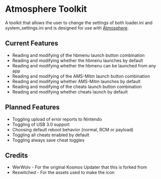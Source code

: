 # Atmosphere Toolkit

A toolkit that allows the user to change the settings of both loader.ini and system_settings.ini and is designed for use with [Atmosphere](https://github.com/Atmosphere-NX/Atmosphere).

## Current Features
- Reading and modifying of the hbmenu launch button combination 
- Reading and modifying whether the hbmenu launches by default
- Reading and modifying whether the hbmenu can be launched from any app
- Reading and modifying of the AMS-Mitm launch button combination
- Reading and modifying whether AMS-Mitm launches by default
- Reading and modifying of the cheats launch button combination
- Reading and modifying whether cheats launch by default

## Planned Features
- Toggling upload of error reports to Nintendo
- Toggling of USB 3.0 support
- Choosing default reboot behavior (normal, RCM or payload)
- Toggling all cheats enabled by default
- Toggling always save cheat toggles

## Credits
- WerWolv - For the original Kosmos Updater that this is forked from
- Reswitched - For the assets used to make the icon
